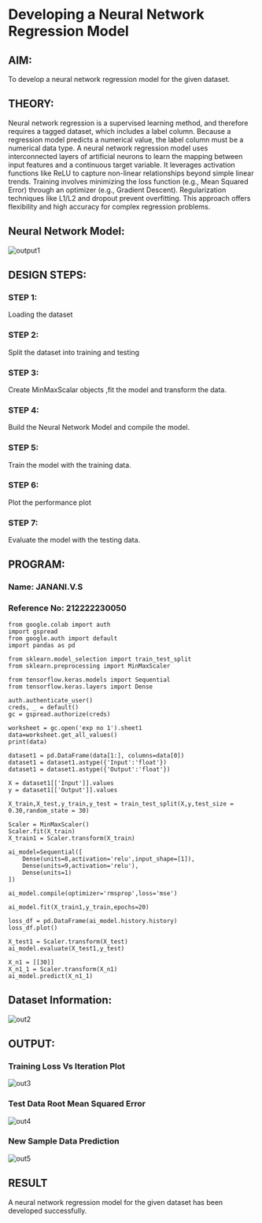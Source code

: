 # Developing a Neural Network Regression Model
## AIM:
To develop a neural network regression model for the given dataset.

## THEORY:
Neural network regression is a supervised learning method, and therefore requires a tagged dataset, which includes a label column. Because a regression model predicts a numerical value, the label column must be a numerical data type. A neural network regression model uses interconnected layers of artificial neurons to learn the mapping between input features and a continuous target variable. It leverages activation functions like ReLU to capture non-linear relationships beyond simple linear trends. Training involves minimizing the loss function (e.g., Mean Squared Error) through an optimizer (e.g., Gradient Descent). Regularization techniques like L1/L2 and dropout prevent overfitting. This approach offers flexibility and high accuracy for complex regression problems.

## Neural Network Model:
![output1](https://github.com/AbishekAnand15/basic-nn-model/assets/118706942/a1ffef22-bdbc-491a-a328-b2a7b9085515)



## DESIGN STEPS:

### STEP 1:
Loading the dataset
### STEP 2:
Split the dataset into training and testing
### STEP 3:
Create MinMaxScalar objects ,fit the model and transform the data.
### STEP 4:
Build the Neural Network Model and compile the model.
### STEP 5:
Train the model with the training data.
### STEP 6:
Plot the performance plot
### STEP 7:
Evaluate the model with the testing data.

## PROGRAM:
### Name: JANANI.V.S
### Reference No: 212222230050
```
from google.colab import auth
import gspread
from google.auth import default
import pandas as pd

from sklearn.model_selection import train_test_split
from sklearn.preprocessing import MinMaxScaler

from tensorflow.keras.models import Sequential
from tensorflow.keras.layers import Dense

auth.authenticate_user()
creds, _ = default()
gc = gspread.authorize(creds)

worksheet = gc.open('exp no 1').sheet1
data=worksheet.get_all_values()
print(data)

dataset1 = pd.DataFrame(data[1:], columns=data[0])
dataset1 = dataset1.astype({'Input':'float'})
dataset1 = dataset1.astype({'Output':'float'})

X = dataset1[['Input']].values
y = dataset1[['Output']].values

X_train,X_test,y_train,y_test = train_test_split(X,y,test_size = 0.30,random_state = 30)

Scaler = MinMaxScaler()
Scaler.fit(X_train)
X_train1 = Scaler.transform(X_train)

ai_model=Sequential([
    Dense(units=8,activation='relu',input_shape=[1]),
    Dense(units=9,activation='relu'),
    Dense(units=1)
])

ai_model.compile(optimizer='rmsprop',loss='mse')

ai_model.fit(X_train1,y_train,epochs=20)

loss_df = pd.DataFrame(ai_model.history.history)
loss_df.plot()

X_test1 = Scaler.transform(X_test)
ai_model.evaluate(X_test1,y_test)

X_n1 = [[30]]
X_n1_1 = Scaler.transform(X_n1)
ai_model.predict(X_n1_1)
```
## Dataset Information:
![out2](https://github.com/AbishekAnand15/basic-nn-model/assets/118706942/b6411e79-68dd-469f-afb1-a99da9ca727b)

## OUTPUT:
### Training Loss Vs Iteration Plot
![out3](https://github.com/AbishekAnand15/basic-nn-model/assets/118706942/7dd86522-ecc3-452c-87ba-b9aeda7d091b)

### Test Data Root Mean Squared Error
![out4](https://github.com/AbishekAnand15/basic-nn-model/assets/118706942/0921daf2-014a-4ecf-99bd-255403e3a51d)

### New Sample Data Prediction
![out5](https://github.com/AbishekAnand15/basic-nn-model/assets/118706942/f47edad2-0c63-4974-b7b7-74144268ff76)

## RESULT
A neural network regression model for the given dataset has been developed successfully.
